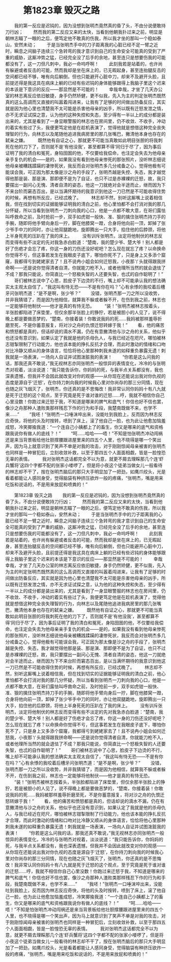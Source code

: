 # 　　第1823章 毁灭之路
　　我的第一反应是迟钝的，因为没想到张明杰竟然真的昏了头，不由分说便敢持刀行凶；
　　然而我的第二反应又来的太快，当看到他朝我扑过来之前，明显是朝林志瞄了一眼的之后，便笃定他不敢真的伤我，所以我才坐的那叫一个稳如泰山，安然未动；
　　于是当张明杰手中的刀子距离我的心脏已经不足一臂之近时，瞬息之间脑子连续三个急转弯的我才意识到自己的生命安全可能真的受到了严重的威胁，这厮冲势之猛，已经完全没了后手的余地，甚至连只是想要伤我的可能都没有了，这一刀但凡刺中，我必一命呜呼啊！
　　此刻我若是站着的，也许尚有躲避或者反击的可能，然而我却是坐在床上的，已无暇起身，甚至连抬腿反击的空间都已经不够，唯有向后躺倒，但也只能避开心脏中刀，却来不及避开头脸，且前提还得是我这具在病床上躺的已经有些迟钝的身体能够跟得上我脑子里这个迟来的本该是下意识的反应——那显然是不可能的！
　　幸哉幸哉，才坐了几天办公室的林志离反应依旧敏捷，身手仍然矫健，更不似我，先入为主的判定张明杰既然真的这么高调而又直接的叫嚣着闯进来，让我有了足够的时间做出防备反应，其实就是因为他心里也清楚我不太可能是杀害他母亲的凶手，所以既有迁怒发泄之情，亦不无求证试探之意，认为他的这种失控和失态，至少得有一半以上的成分都是装出来的，尤其是看到了一身显眼警服的林志也在房间里，仍不收敛、不收手，冲动的着实有些过了头，我便更笃定他是在趁机表演了，觉得他就是想借这种完全丧失理智的行为，向林志以及尾随他追进我病房里的那几张嘴巴，撇清他本身也存在的弑亲之嫌。
　　既然他有自证之心，那就更不可能当真敢如此明目张胆的将我刺死在他的刀下了，否则就不是‘有他没我’，甚至都算不得‘同归于尽’了，因为事后证明了我的清白和冤死，身陷囹圄的他，不仅要给我偿命，也注定会失去为他母亲亲手复仇的机会——是的，如果我没有看到他母亲惨死的那张照片，没听林志细说他母亲被糟践蹂躏的凄惨死状，我反而会对张明杰多几分戒备之心，觉得他极有可能误会我，可正因为那太像是沙之舟的手段了，张明杰越是失控、失态，我才越觉得他那是装、那是演、那即便不是为了自证，也只不过是赤裸裸的迁怒，故，我只要摆出一副问心无愧、清者自清的姿态，他这一刀就绝对会半途而止，继而因为下不来台阶而窘态百出，是以当满怀期待的我意识到他这一刀已然是不可能收得住势的时候，再想有所反应，已经忒晚了。
　　林志却不然，别听这厮嘴上说着相信我，但在找到切实的证据能够证明我的清白之前，他心里怕都不会打消对我的那几分怀疑，所以当看到张明杰一刀刺向我的心口，他是一点都不敢大意，在哥们露怯叫呼救命之前，及时抢前一步，双手如虎钳一般快、准、狠的擒住张明杰持刀手的手腕，随即将他手臂向身后一拧，脚在他膝窝一蹬，合身将他向前一顶，卸掉了张少爷手中刀的同时，亦让他双腿跪地，旋即腾出一只大手，掐住他的后脖颈，将他上半身死死的压趴在了我的床上。
　　没有训斥张明杰，淡定将他制伏的林志反而变得有些不淡定的先对我急赤白脸道：“楚南，我的楚少爷、楚大爷！别人都是好了伤疤才会忘了疼，你这一身的刀伤还没好呢吧？怎么现在就忘了疼？以命换命你觉得不亏，但这事若发生在我眼皮子底下，哪怕你死不了，只是身上又多添个窟窿，我都得亏到姥姥家去了！且不说冉小姐会如何迁怒我，小夜那丫头就得跟我拼命啊——还是说你觉得清者自清，你就能刀枪不入，或者他理所当然的就会退怯了不成？那我只能说，你简直比一个怒极失智的人还要失智，也忒的自作聪明了！”
　　哥们被林志说中了心思，脸皮子下边烫的不行，嘴上却不可能承认我的想法确实太主观太自信了，“我这叫有恃无恐——不是有你在吗？”心有余悸的我咬着后槽牙问张明杰道：“是不是啊，张少爷？”
　　没错，张明杰那一刀之所以没收势，并非我猜错了，而是因为他相信，就算我不躲或者躲不开，在伤到我之前，林志也一定能够将他制伏——他才是真的有恃无恐。
　　“装！”张明杰被林志按着头，半张脸都陷进了床垫里，但仅余那半张脸上的狰狞，若是被胆小的人见了，说不得晚上都是要做恶梦的，“楚南，你接着装！你敢说我妈的死……我妈被那样羞辱折磨至死，不是你蓄意报复，将对沙之舟的仇恨迁怒转嫁于我！”
　　看，他的痛苦和愤怒都是真的，但话却说的滴水不漏，仍在有意撇清他与沙之舟的关系，他似乎也还没有意识到，如果认定了我就是他的杀母仇人，与我已经近在咫尺，哪怕被林志钳掣限制了行动能力，他也该本能的挣扎反抗才合理，而此时激动的情绪和口吻对比冷静又顺从的身体语言，恰恰将他心里那种刺我未遂的如释重负暴露无遗！刺我就是一场表演，一场向人自证并试图泼脏我的表演！
　　“你若是这么问我的话，那我还真不敢说，”我无视林志亦同张明杰一般惊异的表情变化，冷冷的与张明杰对视着，淡淡说道：“我只能告诉你，你妈妈的死，与我半点关系都没有，我也深表遗憾，但我并不会因此就改变对你的观感——从你现在还能说出我对你仇视的态度是源自于‘迁怒’，在你持刀刺向我的时候我心里对你尚存的那三分同情，现在也随之灰飞烟灭了，张明杰，你还真的是不思悔改！我非常认同你妈妈十有八九就是死于迁怒的这个观点，至于究竟是死于谁对谁的迁怒……哼，我就不相信你自己心里没数！你跑过来迁怒于我，不知道是哪来的脾气和底气！你信也好不信也罢，像沙之舟那种人渣败类那样残忍下作的行为和手段，我楚南既做不来，也学不来……”
　　“我呸！”张明杰一口唾沫啐出来，没能吐到我脸上，反而因为林志反应奇快，将他的头及时按转，喷到了床上，滚了他自己一脸，也为此让他愈加恼羞成怒，冷笑揶揄我道：“一个连自己小姨都上了的畜生，你又是哪来的底气和资格跟我说你有做人的底线？！”
　　“呵……哈哈——唔！”不知是怕张明杰冲动闯祸还是来当背景板给他壮胆撑腰跟进屋里来的四五个人里，也不晓得是哪一个笑出声，因为马上就意识到了笑声不单是对我的攻击，对于刚刚惊闻母亲被害的张明杰也同样是一种冒犯后，立刻收敛补救，以至于那四五个人面面相觑，皆是一脸惶恐无辜的表情。
　　我对张明杰这话都完全不以为意，就更不屑去理睬那几个连‘虾兵蟹将’这四个字都不配的张家小喽啰了，但是将小夜这个徒弟当做女儿一般看待的林志却不干了，按在张明杰脑后的那只大手明显加了一把劲，如鹰爪绞头，光是看着都能让人感同身受，觉得脑袋有种挤压欲炸一般的疼痛，“张明杰，嘴是用来吃饭和说话的，不是用来放屁和喷粪的！”

　　第1823章 毁灭之路
　　我的第一反应是迟钝的，因为没想到张明杰竟然真的昏了头，不由分说便敢持刀行凶；
　　然而我的第二反应又来的太快，当看到他朝我扑过来之前，明显是朝林志瞄了一眼的之后，便笃定他不敢真的伤我，所以我才坐的那叫一个稳如泰山，安然未动；
　　于是当张明杰手中的刀子距离我的心脏已经不足一臂之近时，瞬息之间脑子连续三个急转弯的我才意识到自己的生命安全可能真的受到了严重的威胁，这厮冲势之猛，已经完全没了后手的余地，甚至连只是想要伤我的可能都没有了，这一刀但凡刺中，我必一命呜呼啊！
　　此刻我若是站着的，也许尚有躲避或者反击的可能，然而我却是坐在床上的，已无暇起身，甚至连抬腿反击的空间都已经不够，唯有向后躺倒，但也只能避开心脏中刀，却来不及避开头脸，且前提还得是我这具在病床上躺的已经有些迟钝的身体能够跟得上我脑子里这个迟来的本该是下意识的反应——那显然是不可能的！
　　幸哉幸哉，才坐了几天办公室的林志离反应依旧敏捷，身手仍然矫健，更不似我，先入为主的判定张明杰既然真的这么高调而又直接的叫嚣着闯进来，让我有了足够的时间做出防备反应，其实就是因为他心里也清楚我不太可能是杀害他母亲的凶手，所以既有迁怒发泄之情，亦不无求证试探之意，认为他的这种失控和失态，至少得有一半以上的成分都是装出来的，尤其是看到了一身显眼警服的林志也在房间里，仍不收敛、不收手，冲动的着实有些过了头，我便更笃定他是在趁机表演了，觉得他就是想借这种完全丧失理智的行为，向林志以及尾随他追进我病房里的那几张嘴巴，撇清他本身也存在的弑亲之嫌。
　　既然他有自证之心，那就更不可能当真敢如此明目张胆的将我刺死在他的刀下了，否则就不是‘有他没我’，甚至都算不得‘同归于尽’了，因为事后证明了我的清白和冤死，身陷囹圄的他，不仅要给我偿命，也注定会失去为他母亲亲手复仇的机会——是的，如果我没有看到他母亲惨死的那张照片，没听林志细说他母亲被糟践蹂躏的凄惨死状，我反而会对张明杰多几分戒备之心，觉得他极有可能误会我，可正因为那太像是沙之舟的手段了，张明杰越是失控、失态，我才越觉得他那是装、那是演、那即便不是为了自证，也只不过是赤裸裸的迁怒，故，我只要摆出一副问心无愧、清者自清的姿态，他这一刀就绝对会半途而止，继而因为下不来台阶而窘态百出，是以当满怀期待的我意识到他这一刀已然是不可能收得住势的时候，再想有所反应，已经忒晚了。
　　林志却不然，别听这厮嘴上说着相信我，但在找到切实的证据能够证明我的清白之前，他心里怕都不会打消对我的那几分怀疑，所以当看到张明杰一刀刺向我的心口，他是一点都不敢大意，在哥们露怯叫呼救命之前，及时抢前一步，双手如虎钳一般快、准、狠的擒住张明杰持刀手的手腕，随即将他手臂向身后一拧，脚在他膝窝一蹬，合身将他向前一顶，卸掉了张少爷手中刀的同时，亦让他双腿跪地，旋即腾出一只大手，掐住他的后脖颈，将他上半身死死的压趴在了我的床上。
　　没有训斥张明杰，淡定将他制伏的林志反而变得有些不淡定的先对我急赤白脸道：“楚南，我的楚少爷、楚大爷！别人都是好了伤疤才会忘了疼，你这一身的刀伤还没好呢吧？怎么现在就忘了疼？以命换命你觉得不亏，但这事若发生在我眼皮子底下，哪怕你死不了，只是身上又多添个窟窿，我都得亏到姥姥家去了！且不说冉小姐会如何迁怒我，小夜那丫头就得跟我拼命啊——还是说你觉得清者自清，你就能刀枪不入，或者他理所当然的就会退怯了不成？那我只能说，你简直比一个怒极失智的人还要失智，也忒的自作聪明了！”
　　哥们被林志说中了心思，脸皮子下边烫的不行，嘴上却不可能承认我的想法确实太主观太自信了，“我这叫有恃无恐——不是有你在吗？”心有余悸的我咬着后槽牙问张明杰道：“是不是啊，张少爷？”
　　没错，张明杰那一刀之所以没收势，并非我猜错了，而是因为他相信，就算我不躲或者躲不开，在伤到我之前，林志也一定能够将他制伏——他才是真的有恃无恐。
　　“装！”张明杰被林志按着头，半张脸都陷进了床垫里，但仅余那半张脸上的狰狞，若是被胆小的人见了，说不得晚上都是要做恶梦的，“楚南，你接着装！你敢说我妈的死……我妈被那样羞辱折磨至死，不是你蓄意报复，将对沙之舟的仇恨迁怒转嫁于我！”
　　看，他的痛苦和愤怒都是真的，但话却说的滴水不漏，仍在有意撇清他与沙之舟的关系，他似乎也还没有意识到，如果认定了我就是他的杀母仇人，与我已经近在咫尺，哪怕被林志钳掣限制了行动能力，他也该本能的挣扎反抗才合理，而此时激动的情绪和口吻对比冷静又顺从的身体语言，恰恰将他心里那种刺我未遂的如释重负暴露无遗！刺我就是一场表演，一场向人自证并试图泼脏我的表演！
　　“你若是这么问我的话，那我还真不敢说，”我无视林志亦同张明杰一般惊异的表情变化，冷冷的与张明杰对视着，淡淡说道：“我只能告诉你，你妈妈的死，与我半点关系都没有，我也深表遗憾，但我并不会因此就改变对你的观感——从你现在还能说出我对你仇视的态度是源自于‘迁怒’，在你持刀刺向我的时候我心里对你尚存的那三分同情，现在也随之灰飞烟灭了，张明杰，你还真的是不思悔改！我非常认同你妈妈十有八九就是死于迁怒的这个观点，至于究竟是死于谁对谁的迁怒……哼，我就不相信你自己心里没数！你跑过来迁怒于我，不知道是哪来的脾气和底气！你信也好不信也罢，像沙之舟那种人渣败类那样残忍下作的行为和手段，我楚南既做不来，也学不来……”
　　“我呸！”张明杰一口唾沫啐出来，没能吐到我脸上，反而因为林志反应奇快，将他的头及时按转，喷到了床上，滚了他自己一脸，也为此让他愈加恼羞成怒，冷笑揶揄我道：“一个连自己小姨都上了的畜生，你又是哪来的底气和资格跟我说你有做人的底线？！”
　　“呵……哈哈——唔！”不知是怕张明杰冲动闯祸还是来当背景板给他壮胆撑腰跟进屋里来的四五个人里，也不晓得是哪一个笑出声，因为马上就意识到了笑声不单是对我的攻击，对于刚刚惊闻母亲被害的张明杰也同样是一种冒犯后，立刻收敛补救，以至于那四五个人面面相觑，皆是一脸惶恐无辜的表情。
　　我对张明杰这话都完全不以为意，就更不屑去理睬那几个连‘虾兵蟹将’这四个字都不配的张家小喽啰了，但是将小夜这个徒弟当做女儿一般看待的林志却不干了，按在张明杰脑后的那只大手明显加了一把劲，如鹰爪绞头，光是看着都能让人感同身受，觉得脑袋有种挤压欲炸一般的疼痛，“张明杰，嘴是用来吃饭和说话的，不是用来放屁和喷粪的！”
